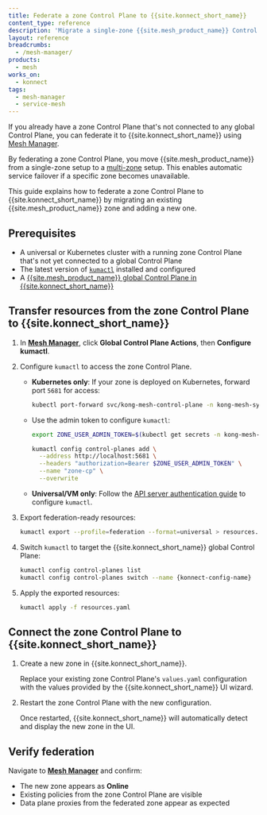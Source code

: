 ```yaml
---
title: Federate a zone Control Plane to {{site.konnect_short_name}}
content_type: reference
description: 'Migrate a single-zone {{site.mesh_product_name}} Control Plane to {{site.konnect_short_name}} and enable multi-zone service mesh federation.'
layout: reference
breadcrumbs:
  - /mesh-manager/
products:
  - mesh
works_on:
  - konnect
tags:
  - mesh-manager
  - service-mesh
---
```


If you already have a zone Control Plane that's not connected to any global Control Plane, you can federate it to {{site.konnect_short_name}} using [Mesh Manager](/mesh-manager/).

By federating a zone Control Plane, you move {{site.mesh_product_name}} from a single-zone setup to a [multi-zone](/mesh/multi-zone-authentication/) setup. This enables automatic service failover if a specific zone becomes unavailable.

This guide explains how to federate a zone Control Plane to {{site.konnect_short_name}} by migrating an existing {{site.mesh_product_name}} zone and adding a new one.

## Prerequisites

* A universal or Kubernetes cluster with a running zone Control Plane that's not yet connected to a global Control Plane
* The latest version of [`kumactl`](/mesh/#install-kong-mesh) installed and configured
* A [{{site.mesh_product_name}} global Control Plane in {{site.konnect_short_name}}](/mesh-manager/service-mesh/#create-a-zone-in-the-global-control-plane)

## Transfer resources from the zone Control Plane to {{site.konnect_short_name}}

1. In [**Mesh Manager**](https://cloud.konghq.com/mesh-manager), click **Global Control Plane Actions**, then **Configure kumactl**.

1. Configure `kumactl` to access the zone Control Plane.

   * **Kubernetes only**: If your zone is deployed on Kubernetes, forward port `5681` for access:

     ```bash
     kubectl port-forward svc/kong-mesh-control-plane -n kong-mesh-system 5681
     ```

   * Use the admin token to configure `kumactl`:

     ```bash
     export ZONE_USER_ADMIN_TOKEN=$(kubectl get secrets -n kong-mesh-system admin-user-token -ojson | jq -r .data.value | base64 -d)

     kumactl config control-planes add \
       --address http://localhost:5681 \
       --headers "authorization=Bearer $ZONE_USER_ADMIN_TOKEN" \
       --name "zone-cp" \
       --overwrite
     ```

   * **Universal/VM only**: Follow the [API server authentication guide](/mesh/authentication-with-the-api-server/) to configure `kumactl`.

1. Export federation-ready resources:

   ```bash
   kumactl export --profile=federation --format=universal > resources.yaml
   ```

1. Switch `kumactl` to target the {{site.konnect_short_name}} global Control Plane:

   ```bash
   kumactl config control-planes list
   kumactl config control-planes switch --name {konnect-config-name}
   ```

1. Apply the exported resources:

   ```bash
   kumactl apply -f resources.yaml
   ```

## Connect the zone Control Plane to {{site.konnect_short_name}}

1. Create a new zone in {{site.konnect_short_name}}.

   Replace your existing zone Control Plane's `values.yaml` configuration with the values provided by the {{site.konnect_short_name}} UI wizard.

1. Restart the zone Control Plane with the new configuration.

   Once restarted, {{site.konnect_short_name}} will automatically detect and display the new zone in the UI.

## Verify federation

Navigate to [**Mesh Manager**](https://cloud.konghq.com/mesh-manager) and confirm:

* The new zone appears as **Online**
* Existing policies from the zone Control Plane are visible
* Data plane proxies from the federated zone appear as expected

